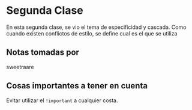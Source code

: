# Segunda Clase

En esta segunda clase, se vio el tema de especificidad y cascada. Como cuando existen conflictos de estilo, se define cual es el que se utiliza

## Notas tomadas por

sweetraare

## Cosas importantes a tener en cuenta

Evitar utilizar el `!important` a cualquier costa.
